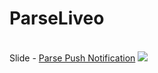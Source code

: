 # ParseLiveo

<br>
Slide - <a href="http://pt.slideshare.net/rudsonlive/parse-push-notification-o-lado-negro-da-fora" target="_blank">Parse Push Notification</a>

<img src="https://raw.githubusercontent.com/rudsonlive/ParseLiveo/master/screenshot/01.png">

